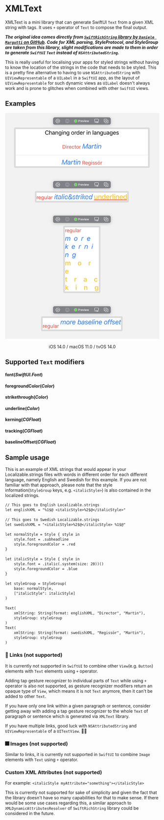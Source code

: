 # XMLText

XMLText is a mini library that can generate SwiftUI `Text` from a given XML string with tags. It uses `+` operator of `Text` to compose the final output.

***The original idea comes directly from [`SwiftRichString` library by `Daniele Margutti` on GitHub](). Code for XML parsing, StyleProtocol, and StyleGroup are taken from this library, slight modifications are made to them in order to generate `SwiftUI` `Text` instead of `NSAttributedString`.***

This is really useful for localising your apps for styled strings without having to know the location of the strings in the code that needs to be styled. This is a pretty fine alternative to having to use `NSAttributedString` with `UIViewRepresentable` of a `UILabel` in a `SwiftUI` app, as the layout of `UIViewRepresentable` for such dynamic views as `UILabel` doesn't always work and is prone to glitches when combined with other `SwiftUI` views.

## Examples
<p align="center">
<img src="Docs/examples.png" max-width="80%" alt="glide devices"/>
</p>

<p align="center">
iOS 14.0 / macOS 11.0 / tvOS 14.0
</p>

## Supported `Text` modifiers

#### font(*SwiftUI.Font*)
#### foregroundColor(*Color*)
#### strikethrough(*Color*)
#### underline(*Color*)
#### kerning(*CGFloat*)
#### tracking(*CGFloat*)
#### baselineOffset(*CGFloat*)

## Sample usage

This is an example of XML strings that would appear in your Localizable.strings files with words in different order for each different language, namely English and Swedish for this example.
If you are not familiar with that approach, please note that the style information(`StyleGroup` keys, e.g. `<italicStyle>`) is also contained in the localized strings.


```
// This goes to English Localizable.strings
let englishXML = "%1$@ <italicStyle>%2$@</italicStyle>"

// This goes to Swedish Localizable.strings
let swedishXML = "<italicStyle>%2$@</italicStyle> %1$@"

let normalStyle = Style { style in
	style.font = .subheadline
	style.foregroundColor = .red
}

let italicStyle = Style { style in
	style.font = .italic(.system(size: 20))()
	style.foregroundColor = .blue
}

let styleGroup = StyleGroup(
	base: normalStyle,
	["italicStyle": italicStyle]
)

Text(
	xmlString: String(format: englishXML, "Director", "Martin"),
	styleGroup: styleGroup
)
Text(
	xmlString: String(format: swedishXML, "Regissör", "Martin"),
	styleGroup: styleGroup
)
```

### 🔗 Links (not supported)

It is currently not supported in `SwiftUI` to combine other `View`(e.g. `Button`) elements with `Text` elements using `+` operator.

Adding tap gesture recognizer to individual parts of `Text` while using `+` operator is also not supported, as gesture recognizer modifiers return an opaque type of `View`, which means it is not `Text` anymore, then it can't be added to other `Text`.
 
If you have only one link within a given paragraph or sentence, consider getting away with adding a tap gesture recognizer to the whole `Text` of paragraph or sentence which is generated via `XMLText` library.

If you have multiple links, good luck with `NSAttributedString` and `UIViewRepresentable` of a `UITextView`. 🤷‍♂️

### 🎆 Images (not supported)

Similar to links, it is currently not supported in `SwiftUI` to combine `Image` elements with `Text` using `+` operator.

### Custom XML Attributes (not supported)

For example: `<italicStyle myAttribute="something"></italicStyle>`

This is currently not supported for sake of simplicity and given the fact that the library doesn't have so many capabilities for that to make sense. If there would be some use cases regarding this, a similar approach to `XMLDynamicAttributesResolver` of `SwiftRichString` library could be considered in the future.